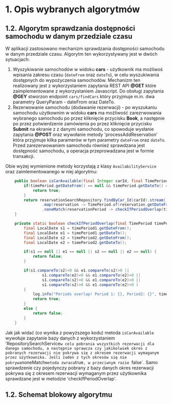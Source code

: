 # 1. Opis wybranych algorytmów

## 1.2. Algorytm sprawdzania dostępności samochodu w danym przedziale czasu

W aplikacji zastosowano mechanizm sprawdzania dostępności samochodu w danym przedziale czasu.
Algorytm ten wykorzystywany jest w dwóch sytuacjach:
1. Wyszykiwanie samochodów w widoku **cars** - użytkownik ma możliwoś wpisania zakresu czasu (`dateFrom` oraz `dateTo`), w celu wyszukiwania dostępnych do wypożyczenia samochodów. Mechanizm ten realizowany jest z wykorzystaniem zapytania REST API **@GET** które zaimplementowane z wykorzystaniem Javascript.
Do obsługi zapytania **@GEY** stworzon endpoint `cars/findCars` który przyjmuje m.in. dwa parametry QueryParam - dateFrom oraz DateTo.
2. Rezerwowanie samochodu (dodawanie rezerwacji) - po wyszukaniu samochodu użytkownim w widoku **cars** ma możliwość zarezrwowania wybranego samochodu po przez kliknięcie przycisku **Book**, a następnie po przez potwierdzenie zamówienia po przez kliknięcie przycisku **Submit** na ekranie z z danymi samochodu, co spowoduje wysłanie zapytania **@POST** oraz wywołanie metody 'processAddReservation' która przyjmuje kilka paramerów w tym parametry `dateFrom` oraz `dateTo`.
Przed zarezerwowaniem samochodu również sprawdzana jest dostępność samochodu, a operacja przeprowadzana jest w formie transakcji.

Obie wyżej wymienione metody korzystają z klasy `AvailabilityService` oraz zaimlementowanego w niej algorytmu:

```java
    public boolean isCarAvailable(final Integer carId, final TimePeriod timePeriod) {
        if(timePeriod.getDateFrom() == null && timePeriod.getDateTo() == null) {
            return true;
        }
        return reservationSearchRepository.findByCar_Id(carId).stream()
                .map(reservation -> TimePeriod.of(reservation.getDateFrom(), reservation.getDateTo()))
                .noneMatch(reservationPeriod -> checkIfPeriodOverlap(timePeriod, reservationPeriod));
    }

    private static boolean checkIfPeriodOverlap(final TimePeriod timePeriod1, TimePeriod timePeriod2) {
        final LocalDate s1 = timePeriod1.getDateFrom();
        final LocalDate e1 = timePeriod1.getDateTo();
        final LocalDate s2 = timePeriod2.getDateFrom();
        final LocalDate e2 = timePeriod2.getDateTo();

        if(s1 == null || e1 == null || s2 == null || e2 == null) {
            return false;
        }

        if(s1.compareTo(s2)<0 && e1.compareTo(s2)>0 ||
                s1.compareTo(e2)<0 && e1.compareTo(e2)>0 ||
                s1.compareTo(s2)<0 && e1.compareTo(e2)>0 ||
                s1.compareTo(s2)>0 && e1.compareTo(e2)<0 )
        {
            log.info("Periods overlap! Period 1: {}, Period2: {}", timePeriod1, timePeriod2);
            return true;
        }
        else {
            return false;
        }
    }

```

Jak jak widać (co wynika z powyższego kodu) metoda `isCarAvailable` wywołuje zapytanie bazy danych z wykorzystaniem 'RepositorySearchService` w celu pobrania wszystkich rezerwacji dla danego samochodu, a następnie sprawcza czy jakikolwiek okres z pobranych rezerwacji nie pokrywa się z okresem rezerwacji wymaganym przez użytkownika.
Jeśli żaden z tych okresów się nie pokrywa `noneMatch` metoda zwraca `true`, w przeciwnym razie `false`.
Samo sprawdzenie czy pojedynczy pobrany z bazy danych okres rezerwacji pokrywa się z okresem rezerwacji wymaganym przez użytkownika sprawdzane jest w metodzie 'checkIfPeriodOverlap'.


## 1.2. Schemat blokowy algorytmu
